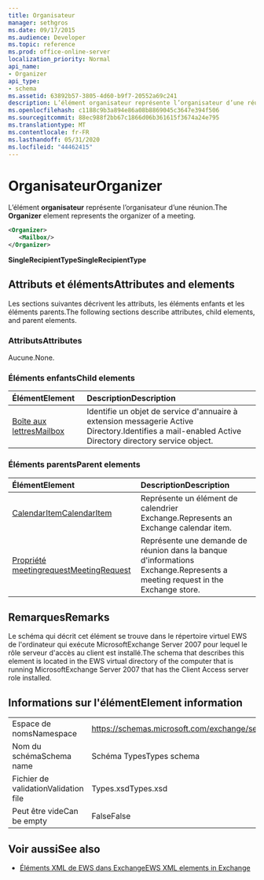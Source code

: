 ```yaml
---
title: Organisateur
manager: sethgros
ms.date: 09/17/2015
ms.audience: Developer
ms.topic: reference
ms.prod: office-online-server
localization_priority: Normal
api_name:
- Organizer
api_type:
- schema
ms.assetid: 63892b57-3805-4d60-b9f7-20552a69c241
description: L’élément organisateur représente l’organisateur d’une réunion.
ms.openlocfilehash: c1188c9b3a894e86a08b8869045c3647e394f506
ms.sourcegitcommit: 88ec988f2bb67c1866d06b361615f3674a24e795
ms.translationtype: MT
ms.contentlocale: fr-FR
ms.lasthandoff: 05/31/2020
ms.locfileid: "44462415"
---
```

# <a name="organizer"></a><span data-ttu-id="41c17-103">Organisateur</span><span class="sxs-lookup"><span data-stu-id="41c17-103">Organizer</span></span>

<span data-ttu-id="41c17-104">L’élément **organisateur** représente l’organisateur d’une réunion.</span><span class="sxs-lookup"><span data-stu-id="41c17-104">The **Organizer** element represents the organizer of a meeting.</span></span> 
  
```xml
<Organizer>
   <Mailbox/>
</Organizer>
```

<span data-ttu-id="41c17-105">**SingleRecipientType**</span><span class="sxs-lookup"><span data-stu-id="41c17-105">**SingleRecipientType**</span></span>

## <a name="attributes-and-elements"></a><span data-ttu-id="41c17-106">Attributs et éléments</span><span class="sxs-lookup"><span data-stu-id="41c17-106">Attributes and elements</span></span>

<span data-ttu-id="41c17-107">Les sections suivantes décrivent les attributs, les éléments enfants et les éléments parents.</span><span class="sxs-lookup"><span data-stu-id="41c17-107">The following sections describe attributes, child elements, and parent elements.</span></span>
  
### <a name="attributes"></a><span data-ttu-id="41c17-108">Attributs</span><span class="sxs-lookup"><span data-stu-id="41c17-108">Attributes</span></span>

<span data-ttu-id="41c17-109">Aucune.</span><span class="sxs-lookup"><span data-stu-id="41c17-109">None.</span></span>
  
### <a name="child-elements"></a><span data-ttu-id="41c17-110">Éléments enfants</span><span class="sxs-lookup"><span data-stu-id="41c17-110">Child elements</span></span>

|<span data-ttu-id="41c17-111">**Élément**</span><span class="sxs-lookup"><span data-stu-id="41c17-111">**Element**</span></span>|<span data-ttu-id="41c17-112">**Description**</span><span class="sxs-lookup"><span data-stu-id="41c17-112">**Description**</span></span>|
|:-----|:-----|
|[<span data-ttu-id="41c17-113">Boîte aux lettres</span><span class="sxs-lookup"><span data-stu-id="41c17-113">Mailbox</span></span>](mailbox.md) <br/> |<span data-ttu-id="41c17-114">Identifie un objet de service d'annuaire à extension messagerie Active Directory.</span><span class="sxs-lookup"><span data-stu-id="41c17-114">Identifies a mail-enabled Active Directory directory service object.</span></span>  <br/> |
   
### <a name="parent-elements"></a><span data-ttu-id="41c17-115">Éléments parents</span><span class="sxs-lookup"><span data-stu-id="41c17-115">Parent elements</span></span>

|<span data-ttu-id="41c17-116">**Élément**</span><span class="sxs-lookup"><span data-stu-id="41c17-116">**Element**</span></span>|<span data-ttu-id="41c17-117">**Description**</span><span class="sxs-lookup"><span data-stu-id="41c17-117">**Description**</span></span>|
|:-----|:-----|
|[<span data-ttu-id="41c17-118">CalendarItem</span><span class="sxs-lookup"><span data-stu-id="41c17-118">CalendarItem</span></span>](calendaritem.md) <br/> |<span data-ttu-id="41c17-119">Représente un élément de calendrier Exchange.</span><span class="sxs-lookup"><span data-stu-id="41c17-119">Represents an Exchange calendar item.</span></span>  <br/> |
|[<span data-ttu-id="41c17-120">Propriété meetingrequest</span><span class="sxs-lookup"><span data-stu-id="41c17-120">MeetingRequest</span></span>](meetingrequest.md) <br/> |<span data-ttu-id="41c17-121">Représente une demande de réunion dans la banque d'informations Exchange.</span><span class="sxs-lookup"><span data-stu-id="41c17-121">Represents a meeting request in the Exchange store.</span></span>  <br/> |
   
## <a name="remarks"></a><span data-ttu-id="41c17-122">Remarques</span><span class="sxs-lookup"><span data-stu-id="41c17-122">Remarks</span></span>

<span data-ttu-id="41c17-123">Le schéma qui décrit cet élément se trouve dans le répertoire virtuel EWS de l'ordinateur qui exécute MicrosoftExchange Server 2007 pour lequel le rôle serveur d'accès au client est installé.</span><span class="sxs-lookup"><span data-stu-id="41c17-123">The schema that describes this element is located in the EWS virtual directory of the computer that is running MicrosoftExchange Server 2007 that has the Client Access server role installed.</span></span>
  
## <a name="element-information"></a><span data-ttu-id="41c17-124">Informations sur l'élément</span><span class="sxs-lookup"><span data-stu-id="41c17-124">Element information</span></span>

|||
|:-----|:-----|
|<span data-ttu-id="41c17-125">Espace de noms</span><span class="sxs-lookup"><span data-stu-id="41c17-125">Namespace</span></span>  <br/> |https://schemas.microsoft.com/exchange/services/2006/types  <br/> |
|<span data-ttu-id="41c17-126">Nom du schéma</span><span class="sxs-lookup"><span data-stu-id="41c17-126">Schema name</span></span>  <br/> |<span data-ttu-id="41c17-127">Schéma Types</span><span class="sxs-lookup"><span data-stu-id="41c17-127">Types schema</span></span>  <br/> |
|<span data-ttu-id="41c17-128">Fichier de validation</span><span class="sxs-lookup"><span data-stu-id="41c17-128">Validation file</span></span>  <br/> |<span data-ttu-id="41c17-129">Types.xsd</span><span class="sxs-lookup"><span data-stu-id="41c17-129">Types.xsd</span></span>  <br/> |
|<span data-ttu-id="41c17-130">Peut être vide</span><span class="sxs-lookup"><span data-stu-id="41c17-130">Can be empty</span></span>  <br/> |<span data-ttu-id="41c17-131">False</span><span class="sxs-lookup"><span data-stu-id="41c17-131">False</span></span>  <br/> |
   
## <a name="see-also"></a><span data-ttu-id="41c17-132">Voir aussi</span><span class="sxs-lookup"><span data-stu-id="41c17-132">See also</span></span>

- [<span data-ttu-id="41c17-133">Éléments XML de EWS dans Exchange</span><span class="sxs-lookup"><span data-stu-id="41c17-133">EWS XML elements in Exchange</span></span>](ews-xml-elements-in-exchange.md)

